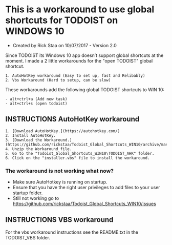 # This is a workaround to use global shortcuts for TODOIST on WINDOWS 10
* Created by Rick Staa on 10/07/2017 - Version 2.0

Since TODOIST its Windows 10 app doesn’t support global shortcuts at the moment. I made a 2 little workarounds for the "open TODOIST" global shortcut.

	1. AutoHotKey workaround (Easy to set up, fast and Relibably)
	2. Vbs Workaround (Hard to setup, can be slow)
	
These workarounds add the following global TODOIST shortcuts to WIN 10:

    - alt+ctrl+a (Add new task)
    - alt+ctrl+s (open todoist)


## INSTRUCTIONS AutoHotKey workaround
    1. [Download AutoHotKey.](https://autohotkey.com/)
    2. Install AutoHotKey.
    3. [Download the Workaround.](https://github.com/rickstaa/Todoist_Global_Shortcuts_WIN10/archive/master.zip)
    4. Unzip the Workaround file.
    5. Go to the "Todoist_Global_Shortcuts_WIN10\TODOIST_AHK" folder.
    6. Click on the "installer.vbs" file to install the workaround.

### The workaround is not working what now? ##
- Make sure AutoHotkey is running on startup.
- Ensure that you have the right user privileges to add files to your user startup folder.
- Still not working go to https://github.com/rickstaa/Todoist_Global_Shortcuts_WIN10/issues


## INSTRUCTIONS VBS workaround
For the vbs workaround instructions see the README.txt in the TODOIST_VBS folder.

